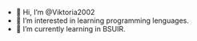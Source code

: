 - 👋 Hi, I’m @Viktoria2002
- 👀 I’m interested in learning programming lenguages.
- 🌱 I’m currently learning in BSUIR.
<!---
Viktoria2002/Viktoria2002 is a ✨ special ✨ repository because its `README.md` (this file) appears on your GitHub profile.
You can click the Preview link to take a look at your changes.
--->
